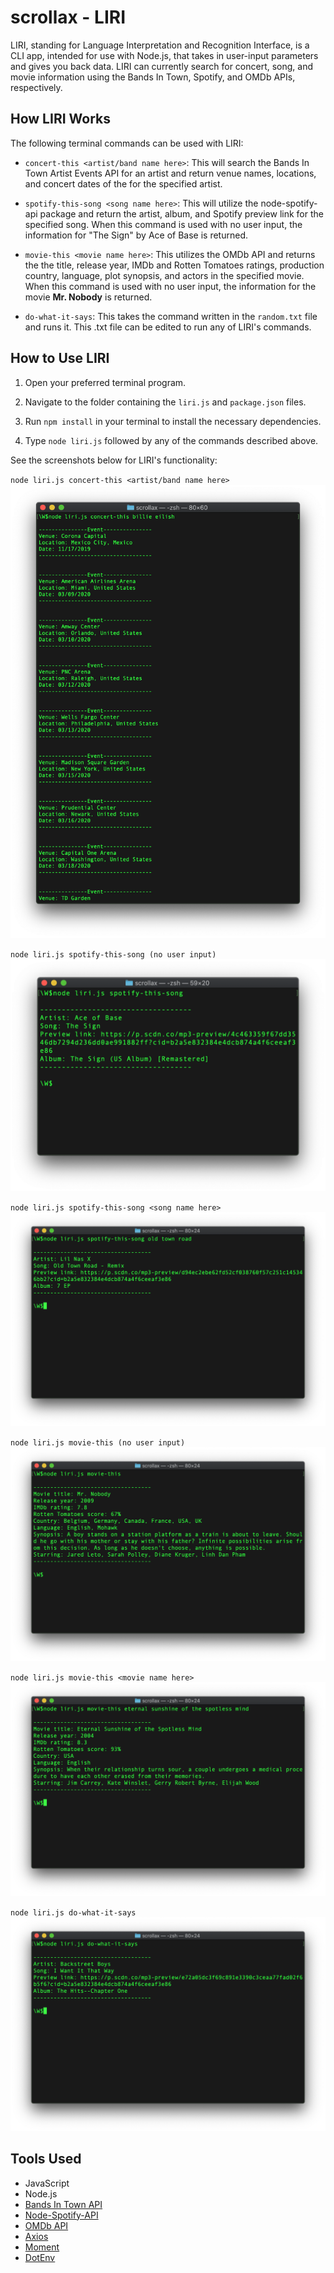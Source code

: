 # scrollax - LIRI

LIRI, standing for Language Interpretation and Recognition Interface, is a CLI app, intended for use with Node.js, that takes in user-input parameters and gives you back data. LIRI can currently search for concert, song, and movie information using the Bands In Town, Spotify, and OMDb APIs, respectively.

## How LIRI Works

The following terminal commands can be used with LIRI:

- `concert-this <artist/band name here>`: This will search the Bands In Town Artist Events API for an artist and return venue names, locations, and concert dates of the for the specified artist.

- `spotify-this-song <song name here>`: This will utilize the node-spotify-api package and return the artist, album, and Spotify preview link for the specified song. When this command is used with no user input, the information for "The Sign" by Ace of Base is returned.

- `movie-this <movie name here>`: This utilizes the OMDb API and returns the the title, release year, IMDb and Rotten Tomatoes ratings, production country, language, plot synopsis, and actors in the specified movie. When this command is used with no user input, the information for the movie **Mr. Nobody** is returned.

- `do-what-it-says`: This takes the command written in the `random.txt` file and runs it. This .txt file can be edited to run any of LIRI's commands.

## How to Use LIRI

1. Open your preferred terminal program.

2. Navigate to the folder containing the `liri.js` and `package.json` files.

3. Run `npm install` in your terminal to install the necessary dependencies.

4. Type `node liri.js` followed by any of the commands described above.

See the screenshots below for LIRI's functionality:

`node liri.js concert-this <artist/band name here>`
![concert-this](/screenshots/concert-this.png)

`node liri.js spotify-this-song (no user input)`
![spotify-this-song_no-input](/screenshots/spotify-this-song_no-input.png)

`node liri.js spotify-this-song <song name here>`
![spotify-this-song](/screenshots/spotify-this-song.png)

`node liri.js movie-this (no user input)`
![movie-this_no-input](/screenshots/movie-this_no-input.png)

`node liri.js movie-this <movie name here>`
![movie-this](/screenshots/movie-this.png)

`node liri.js do-what-it-says`
![do-what-it-says](/screenshots/do-what-it-says.png)

## Tools Used

- JavaScript
- Node.js
- [Bands In Town API](https://www.artists.bandsintown.com/login)
- [Node-Spotify-API](https://www.npmjs.com/package/node-spotify-api)
- [OMDb API](http://www.omdbapi.com)
- [Axios](https://www.npmjs.com/package/axios)
- [Moment](https://www.npmjs.com/package/moment)
- [DotEnv](https://www.npmjs.com/package/dotenv)
